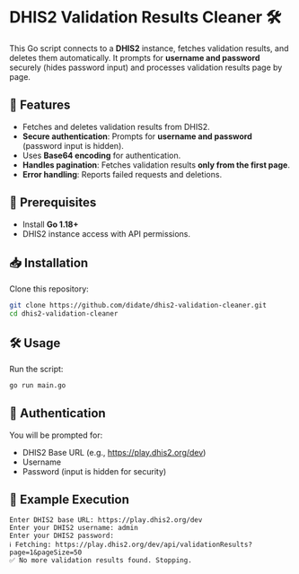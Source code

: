 # DHIS2 Validation Results Cleaner 🛠️

This Go script connects to a **DHIS2** instance, fetches validation results, and deletes them automatically. It prompts for **username and password** securely (hides password input) and processes validation results page by page.

## 🚀 Features
- Fetches and deletes validation results from DHIS2.
- **Secure authentication**: Prompts for **username and password** (password input is hidden).
- Uses **Base64 encoding** for authentication.
- **Handles pagination**: Fetches validation results **only from the first page**.
- **Error handling**: Reports failed requests and deletions.

## 📌 Prerequisites
- Install **Go 1.18+**
- DHIS2 instance access with API permissions.

## 📥 Installation
Clone this repository:
```sh
git clone https://github.com/didate/dhis2-validation-cleaner.git
cd dhis2-validation-cleaner
```

## 🛠️ Usage
Run the script:

```sh
go run main.go
```

## 🔐 Authentication
You will be prompted for:
- DHIS2 Base URL (e.g., https://play.dhis2.org/dev)
- Username
- Password (input is hidden for security)

## 🏃 Example Execution

```
Enter DHIS2 base URL: https://play.dhis2.org/dev
Enter your DHIS2 username: admin
Enter your DHIS2 password:
ℹ️ Fetching: https://play.dhis2.org/dev/api/validationResults?page=1&pageSize=50
✅ No more validation results found. Stopping.
```